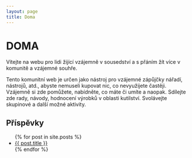 ```yaml
---
layout: page
title: Doma
---
```


# DOMA

Vítejte na webu pro lidi žijící vzájemně v sousedství a s přáním žít více v komunitě a vzájemné souhře.

Tento komunitní web je určen jako nástroj pro vzájemné zápůjčky nářadí, nástrojů, atd., abyste nemuseli kupovat nic, co nevyužijete častěji. Vzájemně si zde pomůžete, nabídněte, co máte či umíte a naopak. Sdílejte zde rady, návody, hodnocení výrobků v oblasti kutilství. Svolávejte skupinové a další možné aktivity.

## Příspěvky

<ul>
  {% for post in site.posts %}
    <li>
      <a href="{{ site.baseurl }}{{ post.url }}">{{ post.title }}</a>
    </li>
  {% endfor %}
</ul>

<script>
  (function(i,s,o,g,r,a,m){i['GoogleAnalyticsObject']=r;i[r]=i[r]||function(){
  (i[r].q=i[r].q||[]).push(arguments)},i[r].l=1*new Date();a=s.createElement(o),
  m=s.getElementsByTagName(o)[0];a.async=1;a.src=g;m.parentNode.insertBefore(a,m)
  })(window,document,'script','https://www.google-analytics.com/analytics.js','ga');

  ga('create', 'UA-98744071-1', 'auto');
  ga('send', 'pageview');

</script>